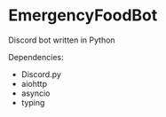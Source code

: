 # EmergencyFoodBot
Discord bot written in Python

Dependencies:
  * Discord.py
  * aiohttp
  * asyncio
  * typing
